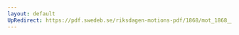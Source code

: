 ```yaml
---
layout: default
UpRedirect: https://pdf.swedeb.se/riksdagen-motions-pdf/1868/mot_1868__fk__00001/mot_1868__fk__00001_001.pdf
---
```

